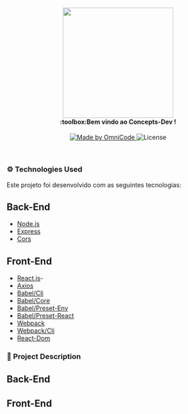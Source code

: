 <h4 align="center">
  <img src="./img/Logo.svg" width="250px"/><br>
  :toolbox:<b>Bem vindo ao Concepts-Dev !</b>
</h4>

<p align=center>
  <a href="#">
    <img alt="Made by OmniCode" src="https://img.shields.io/badge/Made%20by-OmniCode-red">
  </a>
  <img alt="License" src="https://img.shields.io/badge/license-MIT-red">
</p>

<br>

### :gear: Technologies Used
Este projeto foi desenvolvido com as seguintes tecnologias:

## Back-End
- [Node.js](https://nodejs.org/en/)
- [Express](https://expressjs.com/pt-br/)
- [Cors](https://www.npmjs.com/package/cors)

## Front-End
- [React.js](https://pt-br.reactjs.org/)- 
- [Axios](https://www.npmjs.com/package/axios)
- [Babel/Cli](https://babeljs.io/docs/en/babel-cli)
- [Babel/Core](https://babeljs.io/docs/en/babel-core)
- [Babel/Preset-Env](https://babeljs.io/docs/en/babel-preset-env)
- [Babel/Preset-React](https://babeljs.io/docs/en/babel-preset-react)
- [Webpack](https://webpack.js.org/)
- [Webpack/Cli](https://www.npmjs.com/package/webpack-cli)
- [React-Dom](https://pt-br.reactjs.org/docs/react-dom.html)

### :muscle: Project Description

## Back-End

## Front-End